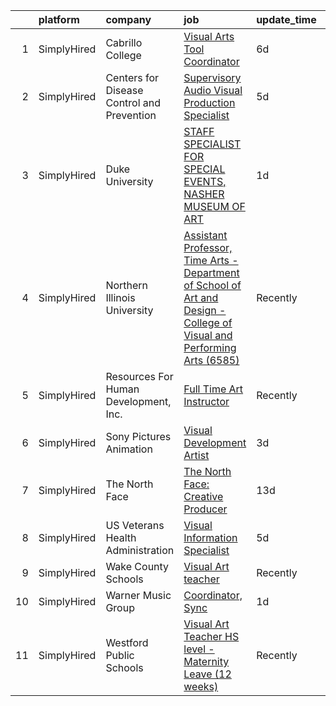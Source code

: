 

|    | platform    | company                                    | job                                                                                                                                                                                                                           | update_time   | location             |
|---:|:------------|:-------------------------------------------|:------------------------------------------------------------------------------------------------------------------------------------------------------------------------------------------------------------------------------|:--------------|:---------------------|
|  1 | SimplyHired | Cabrillo College                           | [Visual Arts Tool Coordinator](https://www.simplyhired.com/job/mDeEdEtD_TfyU3IM0raC4wuTFkdlREKr2UE49eyEy-6wUUc0FCyJng?q=visual+art)                                                                                           | 6d            | Aptos, CA            |
|  2 | SimplyHired | Centers for Disease Control and Prevention | [Supervisory Audio Visual Production Specialist](https://www.simplyhired.com/job/MvmW2tiJkoyIUPwcXyUaUoiFNvLBgAez91n1eEZHJaWeHrdFUo5vJQ?q=visual+art)                                                                         | 5d            | Atlanta, GA          |
|  3 | SimplyHired | Duke University                            | [STAFF SPECIALIST FOR SPECIAL EVENTS, NASHER MUSEUM OF ART](https://www.simplyhired.com/job/i9Q82fLCcps06aOo1I_AnmSHduBZsxnAUOHdXy1iszhU9S4OBd-0Ng?q=visual+art)                                                              | 1d            | Durham, NC           |
|  4 | SimplyHired | Northern Illinois University               | [Assistant Professor, Time Arts - Department of School of Art and Design - College of Visual and Performing Arts (6585)](https://www.simplyhired.com/job/Emx1pGZlk73Hdm91pV9K_iwrYqmsHInC5L8e5sdwVHmnBkqjWf2vuQ?q=visual+art) | Recently      | DeKalb, IL           |
|  5 | SimplyHired | Resources For Human Development, Inc.      | [Full Time Art Instructor](https://www.simplyhired.com/job/iuC3MA48Jhknta3p8YqdnT3AaBc2Z-0FK2qgzWeSEzIllMq_fOAQXA?q=visual+art)                                                                                               | Recently      | Omaha, NE            |
|  6 | SimplyHired | Sony Pictures Animation                    | [Visual Development Artist](https://www.simplyhired.com/job/69Xcu-jnN61Z8GItK-bx0bPKZnjn_Hq3pMWWYD3lVZMSJKOUrvqEqw?q=visual+art)                                                                                              | 3d            | Culver City, CA      |
|  7 | SimplyHired | The North Face                             | [The North Face: Creative Producer](https://www.simplyhired.com/job/4LkL7VFXGbbukeWYHrd5iWfLZrO-xZrB4aVJ7mXHlrg1OpMX2WH3kw?q=visual+art)                                                                                      | 13d           | Colorado +1 location |
|  8 | SimplyHired | US Veterans Health Administration          | [Visual Information Specialist](https://www.simplyhired.com/job/53ecFWEcfj-bhsPx_tuQTi5XjF-5C5Ul_NDaT-HGuh-4aECpN88DJA?q=visual+art)                                                                                          | 5d            | Columbia, SC         |
|  9 | SimplyHired | Wake County Schools                        | [Visual Art teacher](https://www.simplyhired.com/job/ONdhPMJl9UzvXjABJhYmc_llZ7vDiD3U3wkZLIZ0TJPF8y9-ee5NJw?q=visual+art)                                                                                                     | Recently      | Wendell, NC          |
| 10 | SimplyHired | Warner Music Group                         | [Coordinator, Sync](https://www.simplyhired.com/job/mP5fklk4OxG08MJ0CJX_UwfOhTv-iTJErOFSRaKCH6FbxGuF1TqVAQ?q=visual+art)                                                                                                      | 1d            | Los Angeles, CA      |
| 11 | SimplyHired | Westford Public Schools                    | [Visual Art Teacher HS level - Maternity Leave (12 weeks)](https://www.simplyhired.com/job/NrO1CGMNWXrUEpY85MT6famp3kNKIdkf5Uz-G8619WMejmxE4uLbkg?q=visual+art)                                                               | Recently      | Westford, MA         |